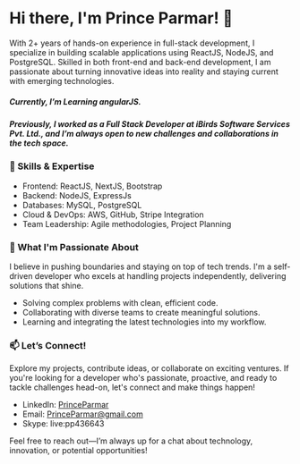 
# Hi there, I'm Prince Parmar! 👋

With 2+ years of hands-on experience in full-stack development, I specialize in building scalable applications using ReactJS, NodeJS, and PostgreSQL. Skilled in both front-end and back-end development, I am passionate about turning innovative ideas into reality and staying current with emerging technologies.

##### Currently, I’m Learning angularJS.
##### Previously, I worked as a Full Stack Developer at iBirds Software Services Pvt. Ltd., and I’m always open to new challenges and collaborations in the tech space.

### 🚀 Skills & Expertise
- Frontend: ReactJS, NextJS, Bootstrap
- Backend: NodeJS, ExpressJs
- Databases: MySQL, PostgreSQL
- Cloud & DevOps: AWS, GitHub, Stripe Integration
- Team Leadership: Agile methodologies, Project Planning

### 🎯 What I'm Passionate About
I believe in pushing boundaries and staying on top of tech trends. I'm a self-driven developer who excels at handling projects independently, delivering solutions that shine.
- Solving complex problems with clean, efficient code.
- Collaborating with diverse teams to create meaningful solutions.
- Learning and integrating the latest technologies into my workflow.


### 📫 Let’s Connect!
Explore my projects, contribute ideas, or collaborate on exciting ventures. If you're looking for a developer who's passionate, proactive, and ready to tackle challenges head-on, let's connect and make things happen!
- LinkedIn: [PrinceParmar](https://www.linkedin.com/in/prince-raja-parmar-200454135/)
- Email: [PrinceParmar@gmail.com](prince0parmar@gmail.com)
- Skype: live:pp436643
  
Feel free to reach out—I’m always up for a chat about technology, innovation, or potential opportunities!



